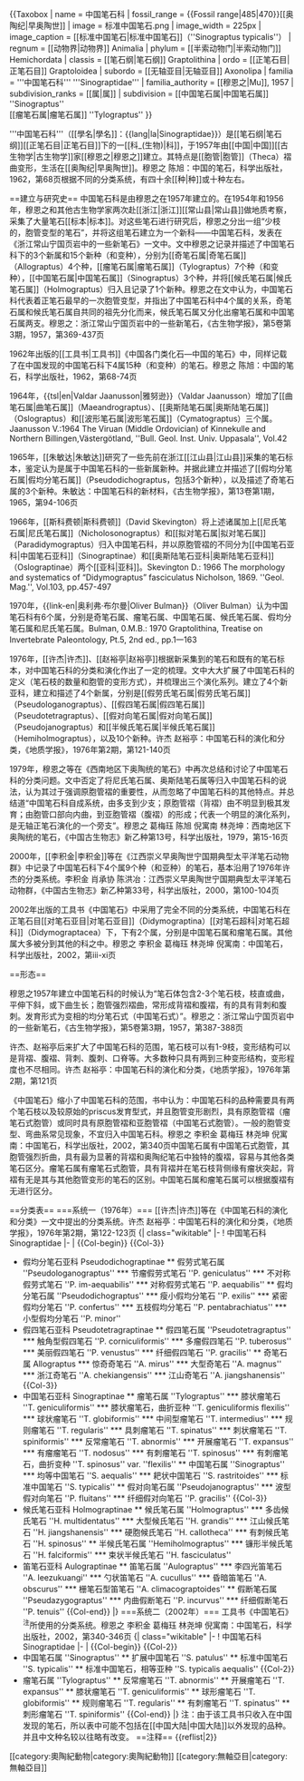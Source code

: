 {{Taxobox
| name = 中国笔石科
| fossil_range = {{Fossil range|485|470}}[[奥陶纪|早奥陶世]]
| image = 标准中国笔石.png
| image_width = 225px
| image_caption = [[标准中国笔石|标准中国笔石]]（''Sinograptus typicalis''）
| regnum = [[动物界|动物界]] Animalia
| phylum = [[半索动物门|半索动物门]] Hemichordata
| classis = [[笔石纲|笔石纲]] Graptolithina
| ordo = [[正笔石目|正笔石目]] Graptoloidea
| subordo = [[无轴亚目|无轴亚目]] Axonolipa 
| familia = '''中国笔石科''' '''Sinograptidae'''
| familia_authority = [[穆恩之|Mu]], 1957
| subdivision_ranks = [[属|属]]
| subdivision = 
[[中国笔石属|中国笔石属]] ''Sinograptus''<br>
[[瘤笔石属|瘤笔石属]] ''Tylograptus''
}}

'''中国笔石科'''（[[學名|學名]]：{{lang|la|Sinograptidae}}）是[[笔石纲|笔石纲]][[正笔石目|正笔石目]]下的一[[科_(生物)|科]]，于1957年由[[中国|中国]][[古生物学|古生物学]]家[[穆恩之|穆恩之]]建立。其特点是[[胞管|胞管]]（Theca）褶曲变形，生活在[[奥陶纪|早奥陶世]]。<ref>穆恩之 陈旭：中国的笔石，科学出版社，1962，第68页</ref>根据不同的分类系统，有四十余[[种|种]]或十种左右。

==建立与研究史==
中国笔石科是由穆恩之在1957年建立的。在1954年和1956年，穆恩之和其他古生物学家两次赴[[浙江|浙江]][[常山县|常山县]]做地质考察，采集了大量笔石[[标本|标本]]。对这些笔石进行研究后，穆恩之分出一组“少枝的，胞管变型的笔石”，并将这组笔石建立为一个新科——中国笔石科，发表在《浙江常山宁国页岩中的一些新笔石》一文中。文中穆恩之记录并描述了中国笔石科下的3个新属和15个新种（和变种），分别为[[奇笔石属|奇笔石属]]（Allograptus）4个种，[[瘤笔石属|瘤笔石属]]（Tylograptus）7个种（和变种），[[中国笔石属|中国笔石属]]（Sinograptus）3个种，并将[[候氏笔石属|候氏笔石属]]（Holmograptus）归入且记录了1个新种。穆恩之在文中认为，中国笔石科代表着正笔石最早的一次胞管变型，并指出了中国笔石科中4个属的关系，奇笔石属和候氏笔石属自共同的祖先分化而来，候氏笔石属又分化出瘤笔石属和中国笔石属两支。<ref>穆恩之：浙江常山宁国页岩中的一些新笔石，《古生物学报》，第5卷第3期，1957，第369-437页</ref>

1962年出版的[[工具书|工具书]]《中国各门类化石—中国的笔石》中，同样记载了在中国发现的中国笔石科下4属15种（和变种）的笔石。<ref>穆恩之 陈旭：中国的笔石，科学出版社，1962，第68-74页</ref>

1964年，{{tsl|en|Valdar Jaanusson|雅努逊}}（Valdar Jaanusson）增加了[[曲笔石属|曲笔石属]]（Maeandrograptus）、[[奥斯陆笔石属|奥斯陆笔石属]]（Oslograptus）和[[波形笔石属|波形笔石属]]（Cymatograptus）三个属。<ref>Jaanusson V.:1964 The Viruan (Middle Ordovician) of Kinnekulle and Northern Billingen,Västergötland, ''Bull. Geol. Inst. Univ. Uppasala'', Vol.42</ref>

1965年，[[朱敏达|朱敏达]]研究了一些先前在浙江[[江山县|江山县]]采集的笔石标本，鉴定认为是属于中国笔石科的一些新属新种。并据此建立并描述了[[假均分笔石属|假均分笔石属]]（Pseudodichograptus，包括3个新种），以及描述了奇笔石属的3个新种。<ref>朱敏达：中国笔石科的新材料，《古生物学报》，第13卷第1期，1965，第94-106页</ref>

1966年，[[斯科费顿|斯科费顿]]（David Skevington）将上述诸属加上[[尼氏笔石属|尼氏笔石属]]（Nicholosonograptus）和[[拟对笔石属|拟对笔石属]]（Paradidymograptus）归入中国笔石科，并以原胞管褶的不同分为[[中国笔石亚科|中国笔石亚科]]（Sinograptinae）和[[奥斯陆笔石亚科|奥斯陆笔石亚科]]（Oslograptinae）两个[[亚科|亚科]]。<ref>Skevington D.: 1966 The morphology and systematics of “Didymograptus” fasciculatus Nicholson, 1869. ''Geol. Mag.'', Vol.103, pp.457-497</ref>

1970年，{{link-en|奥利弗·布尔曼|Oliver Bulman}}（Oliver Bulman）认为中国笔石科有6个属，分别是奇笔石属、瘤笔石属、中国笔石属、候氏笔石属、假均分笔石属和尼氏笔石属。<ref>Bulman, 0.M.B.: 1970 Graptolithina, Treatise on Invertebrate Paleontology, Pt.5, 2nd ed., pp.1一163</ref>

1976年，[[许杰|许杰]]、[[赵裕亭|赵裕亭]]根据新采集到的笔石和既有的笔石标本，对中国笔石科的分类和演化作出了一定的梳理。文中大大扩展了中国笔石科的定义（笔石枝的数量和胞管的变形方式），并梳理出三个演化系列。建立了4个新亚科，建立和描述了4个新属，分别是[[假劳氏笔石属|假劳氏笔石属]]（Pseudologanograptus）、[[假四笔石属|假四笔石属]]（Pseudotetragraptus）、[[假对向笔石属|假对向笔石属]]（Pseudojanograptus）和[[半候氏笔石属|半候氏笔石属]]（Hemiholmograptus），以及10个新种。<ref>许杰 赵裕亭：中国笔石科的演化和分类，《地质学报》，1976年第2期，第121-140页</ref>

1979年，穆恩之等在《西南地区下奥陶统的笔石》中再次总结和讨论了中国笔石科的分类问题。文中否定了将尼氏笔石属、奥斯陆笔石属等归入中国笔石科的说法，认为其过于强调原胞管褶的重要性，从而忽略了中国笔石科的其他特点。并总结道“中国笔石科自成系统，由多支到少支；原胞管褶（背褶）由不明显到极其发育；由胞管口部向内曲，到亚胞管褶（腹褶）的形成；代表一个明显的演化系列，是无轴正笔石演化的一个旁支”。<ref>穆恩之 葛梅珏 陈旭 倪寓南 林尧坤：西南地区下奥陶统的笔石，《中国古生物志》新乙种第13号，科学出版社，1979，第15-16页</ref>

2000年，[[李积金|李积金]]等在《江西崇义早奥陶世宁国期典型太平洋笔石动物群》中记录了中国笔石科下4个属9个种（和亚种）的笔石，基本沿用了1976年许杰的分类系统。<ref>李积金 肖承协 陈洪冶：江西崇义早奥陶世宁国期典型太平洋笔石动物群，《中国古生物志》新乙种第33号，科学出版社，2000，第100-104页</ref>

2002年出版的工具书《中国笔石》中采用了完全不同的分类系统，中国笔石科在正笔石目[[对笔石亚目|对笔石亚目]]（Didymograptina）[[对笔石超科|对笔石超科]]（Didymograptacea）下，下有2个属，分别是中国笔石属和瘤笔石属。其他属大多被分到其他的科之中。<ref>穆恩之 李积金 葛梅珏 林尧坤 倪寓南：中国笔石，科学出版社，2002，第iii-xi页</ref>

==形态==

穆恩之1957年建立中国笔石科的时候认为“笔石体包含2-3个笔石枝，枝直或曲，平伸下斜，或下曲生长；胞管强烈褶曲，常形成背褶和腹褶，有的具有背刺和腹刺。发育形式为变相的均分笔石式（中国笔石式）”。<ref>穆恩之：浙江常山宁国页岩中的一些新笔石，《古生物学报》，第5卷第3期，1957，第387-388页</ref>

许杰、赵裕亭后来扩大了中国笔石科的范围，笔石枝可以有1-9枝，变形结构可以是背褶、腹褶、背刺、腹刺、口脊等。大多数种只具有两到三种变形结构，变形程度也不尽相同。<ref>许杰 赵裕亭：中国笔石科的演化和分类，《地质学报》，1976年第2期，第121页</ref>

《中国笔石》缩小了中国笔石科的范围，书中认为：中国笔石科的品种需要具有两个笔石枝以及较原始的priscus发育型式，并且胞管变形剧烈，具有原胞管褶（瘤笔石式胞管）或同时具有原胞管褶和亚胞管褶（中国笔石式胞管）。一般的胞管变型、弯曲系常见现象，不宜归入中国笔石科。<ref>穆恩之 李积金 葛梅珏 林尧坤 倪寓南：中国笔石，科学出版社，2002，第340页</ref>中国笔石属有中国笔石式胞管，其胞管强烈折曲，具有最为显著的背褶和奥陶纪笔石中独特的腹褶，容易与其他各类笔石区分。瘤笔石属有瘤笔石式胞管，具有背褶并在笔石枝背侧缘有瘤状突起，背褶有无是其与其他胞管变形的笔石的区别。中国笔石属和瘤笔石属可以根据腹褶有无进行区分。

==分类表==
===系统一（1976年）===
[[许杰|许杰]]等在《中国笔石科的演化和分类》一文中提出的分类系统。<ref>许杰 赵裕亭：中国笔石科的演化和分类，《地质学报》，1976年第2期，第122-123页</ref>
{| class="wikitable"
|-
! 中国笔石科 Sinograptidae
|-
| {{Col-begin}}
{{Col-3}}
* 假均分笔石亚科 Pseudodichograptinae
** 假劳式笔石属 ''Pseudologanograptus''
*** 节瘤假劳式笔石 ''P. geniculatus''
*** 不对称假劳式笔石 ''P. im-aequabilis''
*** 对称假劳式笔石 ''P. aequabilis''
** 假均分笔石属 ''Pseudodichograptus''
*** 瘦小假均分笔石 ''P. exilis''
*** 紧密假均分笔石 ''P. confertus''
*** 五枝假均分笔石 ''P. pentabrachiatus''
*** 小型假均分笔石 ''P. minor''
* 假四笔石亚科 Pseudotetragraptinae
** 假四笔石属 ''Pseudotetragraptus''
*** 触角型假四笔石 ''P. corniculiformis''
*** 多瘤假四笔石 ''P. tuberosus''
*** 美丽假四笔石 ''P. venustus''
*** 纤细假四笔石 ''P. gracilis''
** 奇笔石属 Allograptus
*** 惊奇奇笔石 ''A. mirus''
*** 大型奇笔石 ''A. magnus''
*** 浙江奇笔石 ''A. chekiangensis''
*** 江山奇笔石 ''A. jiangshanensis''
{{Col-3}}
* 中国笔石亚科 Sinograptinae
** 瘤笔石属 ''Tylograptus''
*** 膝状瘤笔石 ''T. geniculiformis''
*** 膝状瘤笔石，曲折亚种 ''T. geniculiformis flexilis''
*** 球状瘤笔石 ''T. globiformis''
*** 中间型瘤笔石 ''T. intermedius''
*** 规则瘤笔石 ''T. regularis''
*** 具刺瘤笔石 ''T. spinatus''
*** 刺状瘤笔石 ''T. spiniformis''
*** 反常瘤笔石 ''T. abnormis''
*** 开展瘤笔石 ''T. expansus''
*** 有瘤瘤笔石 ''T. nodosus''
*** 有刺瘤笔石 ''T. spinosus''
*** 有刺瘤笔石，曲折变种 ''T. spinosus'' var. ''flexilis''
** 中国笔石属 ''Sinograptus''
*** 均等中国笔石 ''S. aequalis''
*** 耙状中国笔石 ''S. rastritoides''
*** 标准中国笔石 ''S. typicalis''
** 假对向笔石属 ''Pseudojanograptus''
*** 波型假对向笔石 ''P. fluitans''
*** 纤细假对向笔石 ''P. gracilis''
{{Col-3}}
* 候氏笔石亚科 Holmograptinae
** 候氏笔石属 ''Holmograptus''
*** 多齿候氏笔石 ''H. multidentatus''
*** 大型候氏笔石 ''H. grandis''
*** 江山候氏笔石 ''H. jiangshanensis''
*** 硬胞候氏笔石 ''H. callotheca''
*** 有刺候氏笔石 ''H. spinosus''
** 半候氏笔石属 ''Hemiholmograptus''
*** 镰形半候氏笔石 ''H. falciformis''
*** 束状半候氏笔石 ''H. fasciculatus''
* 笛笔石亚科 Aulograptinae
** 笛笔石属 ''Aulograptus''
*** 李四光笛笔石 ''A. leezukuangi''
*** 勺状笛笔石 ''A. cucullus''
*** 昏暗笛笔石 ''A. obscurus''
*** 栅笔石型笛笔石 ''A. climacograptoides''
** 假断笔石属 ''Pseudazygograptus''
*** 内曲假断笔石 ''P. incurvus''
*** 纤细假断笔石 ''P. tenuis''
{{Col-end}}
|}
===系统二（2002年）===
工具书《中国笔石》<sup>注</sup>所使用的分类系统。<ref>穆恩之 李积金 葛梅珏 林尧坤 倪寓南：中国笔石，科学出版社，2002，第340-346页</ref>
{| class="wikitable"
|-
! 中国笔石科 Sinograptidae
|-
| {{Col-begin}}
{{Col-2}}
* 中国笔石属 ''Sinograptus''
** 扩展中国笔石 ''S. patulus''
** 标准中国笔石 ''S. typicalis''
** 标准中国笔石，相等亚种 ''S. typicalis aequalis''
{{Col-2}}
* 瘤笔石属 ''Tylograptus''
** 反常瘤笔石 ''T. abnormis''
** 开展瘤笔石 ''T. expansus''
** 膝状瘤笔石 ''T. geniculiformis''
** 球形瘤笔石 ''T. globiformis''
** 规则瘤笔石 ''T. regularis''
** 有刺瘤笔石 ''T. spinatus''
** 刺形瘤笔石 ''T. spiniformis''
{{Col-end}}
|}
注：由于该工具书只收入在中国发现的笔石，所以表中可能不包括在[[中国大陆|中国大陆]]以外发现的品种。并且中文种名较以往略有改变。
==注释==
{{reflist|2}}

[[category:奧陶紀動物|category:奧陶紀動物]]
[[category:無軸亞目|category:無軸亞目]]